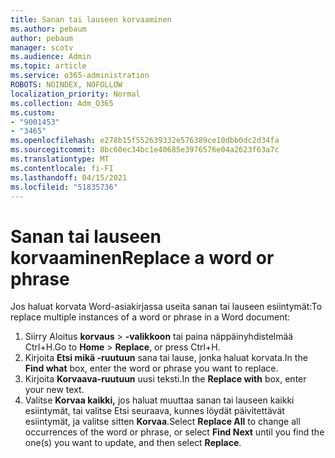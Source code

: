 ```yaml
---
title: Sanan tai lauseen korvaaminen
ms.author: pebaum
author: pebaum
manager: scotv
ms.audience: Admin
ms.topic: article
ms.service: o365-administration
ROBOTS: NOINDEX, NOFOLLOW
localization_priority: Normal
ms.collection: Adm_O365
ms.custom:
- "9001453"
- "3465"
ms.openlocfilehash: e278b15f552639332e576389ce10dbb0dc2d34fa
ms.sourcegitcommit: 8bc60ec34bc1e40685e3976576e04a2623f63a7c
ms.translationtype: MT
ms.contentlocale: fi-FI
ms.lasthandoff: 04/15/2021
ms.locfileid: "51835736"
---
```

# <a name="replace-a-word-or-phrase"></a><span data-ttu-id="465ab-102">Sanan tai lauseen korvaaminen</span><span class="sxs-lookup"><span data-stu-id="465ab-102">Replace a word or phrase</span></span>

<span data-ttu-id="465ab-103">Jos haluat korvata Word-asiakirjassa useita sanan tai lauseen esiintymät:</span><span class="sxs-lookup"><span data-stu-id="465ab-103">To replace multiple instances of a word or phrase in a Word document:</span></span>

1. <span data-ttu-id="465ab-104">Siirry Aloitus **korvaus**  >  **-valikkoon** tai paina näppäinyhdistelmää Ctrl+H.</span><span class="sxs-lookup"><span data-stu-id="465ab-104">Go to **Home** > **Replace**, or press Ctrl+H.</span></span>
2. <span data-ttu-id="465ab-105">Kirjoita **Etsi mikä -ruutuun** sana tai lause, jonka haluat korvata.</span><span class="sxs-lookup"><span data-stu-id="465ab-105">In the **Find what** box, enter the word or phrase you want to replace.</span></span> 
3. <span data-ttu-id="465ab-106">Kirjoita **Korvaava-ruutuun** uusi teksti.</span><span class="sxs-lookup"><span data-stu-id="465ab-106">In the **Replace with** box, enter your new text.</span></span>
3. <span data-ttu-id="465ab-107">Valitse **Korvaa kaikki,** jos haluat muuttaa sanan tai  lauseen kaikki esiintymät, tai valitse Etsi seuraava, kunnes löydät päivitettävät esiintymät, ja valitse sitten **Korvaa**.</span><span class="sxs-lookup"><span data-stu-id="465ab-107">Select **Replace All** to change all occurrences of the word or phrase, or select **Find Next** until you find the one(s) you want to update, and then select **Replace**.</span></span>